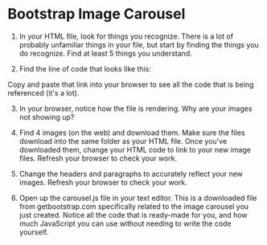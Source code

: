 # Bootstrap Image Carousel

1. In your HTML file, look for things you recognize. There is a lot of probably unfamiliar things in your file, but start by finding the things you do recognize. Find at least 5 things you understand.

2. Find the line of code that looks like this:

 <blockquote><script src="https://maxcdn.bootstrapcdn.com/bootstrap/3.3.7/js/bootstrap.min.js"></script></blockquote>

Copy and paste that link into your browser to see all the code that is being referenced (it's a lot).

3. In your browser, notice how the file is rendering. Why are your images not showing up?

4. Find 4 images (on the web) and download them.  Make sure the files download into the same folder as your HTML file. Once you've downloaded them, change your HTML code to link to your new image files. Refresh your browser to check your work.

5. Change the headers and paragraphs to accurately reflect your new images. Refresh your browser to check your work.

6. Open up the carousel.js file in your text editor. This is a downloaded file from getbootstrap.com specifically related to the image carousel you just created. Notice all the code that is ready-made for you, and how much JavaScript you can use without needing to write the code yourself.
